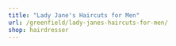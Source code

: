 ```yaml
---
title: "Lady Jane's Haircuts for Men"
url: /greenfield/lady-janes-haircuts-for-men/
shop: hairdresser
---
```

